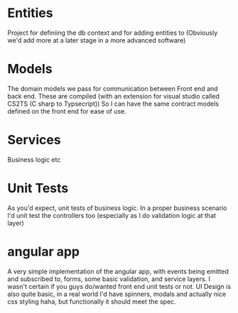 # Entities
 Project for definiing the db context and for adding entities to (Obviously we'd add more at a later stage in a more advanced software)
# Models
The domain models we pass for communication between Front end and back end. These are compiled (with an extension for visual studio called CS2TS (C sharp to Typsecript)) So I can have the same contract models defined on the front end for ease of use.
# Services
Business logic etc
# Unit Tests
As you'd expect, unit tests of business logic. In a proper business scenario I'd unit test the controllers too (especially as I do validation logic at that layer)
# angular app
A very simple implementation of the angular app, with events being emitted and subscribed to, forms, some basic validation, and service layers. I wasn't certain if you guys do/wanted front end unit tests or not.
UI Design is also quite basic, in a real world I'd have spinners, modals and actually nice css styling haha, but functionally it should meet the spec.


 
